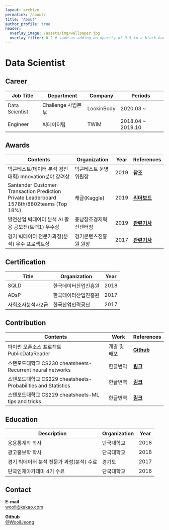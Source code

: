 ```yaml
---
layout: archive
permalink: /about/
title: "About"
author_profile: true
header:
  overlay_image: /assets/img/wallpaper.jpg
  overlay_filter: 0.2 # same as adding an opacity of 0.5 to a black background
---
```


# Data Scientist

## Career

| Job Title      | Department       | Company     | Periods           |
| -------------- | ---------------- | ----------- | ----------------- |
| Data Scientist | Challenge 사업본부 | LookinBody  | 2020.03 ~         |
| Engineer       | 빅데이터팀          | TWIM        | 2018.04 ~ 2019.10 |


## Awards

| Contents   | Organization   | Year   | References |
| ------------------- | -------------- | ------ | ------ |
| 빅콘테스트(데이터 분석 경진대회) Innovation분야 장려상 | 빅콘테스트 운영위원장 | 2019 | [**참조**](https://www.bigcontest.or.kr/) |
| Santander Customer Transaction Prediction <br> Private Leaderboard 1578th/8802teams (Top 18%) | 캐글(Kaggle) | 2019 | [**리더보드**](https://www.kaggle.com/c/santander-customer-transaction-prediction/leaderboard) |
| 발전산업 빅데이터 분석 AI 활용 공모전(트랙1) 우수상  | 충남창조경제혁신센터장 | 2019 | [**관련기사**](https://www.mk.co.kr/news/view/business/2019/03/156522/) |
| 경기 빅데이터 전문가과정(분석) 우수 프로젝트상  | 경기콘텐츠진흥원 원장 | 2017 | [**관련기사**](http://www.enewstoday.co.kr/news/articleView.html?idxno=1102589) |


## Certification

| Title            | Organization       | Year |
| ---------------- | ------------------ | ---- |
| SQLD             | 한국데이터산업진흥원     | 2018 |
| ADsP             | 한국데이터산업진흥원     | 2017 |
| 사회조사분석사2급    | 한국산업인력공단        | 2017 |


## Contribution

| Contents   | Work | References     |
| ---------- | ---------- | ---------- |
| 파이썬 오픈소스 프로젝트 PublicDataReader | 개발 및 배포 | [**Github**](https://github.com/WooilJeong/PublicDataReader) |
| 스탠포드대학교 CS230 cheatsheets-Recurrent neural networks		 | 한글번역 | [**링크**](https://stanford.edu/~shervine/l/ko/teaching/cs-230/cheatsheet-recurrent-neural-networks) |
| 스탠포드대학교 CS229 cheatsheets-Probabilities and Statistics	 | 한글번역 | [**링크**](https://stanford.edu/~shervine/l/ko/teaching/cs-229/refresher-probabilities-statistics) |
| 스탠포드대학교 CS229 cheatsheets-ML tips and tricks		 | 한글번역 | [**링크**](https://stanford.edu/~shervine/l/ko/teaching/cs-229/cheatsheet-machine-learning-tips-and-tricks) |


## Education

| Description | Organization | Year |
| ----------- | ------------ |----- |
| 응용통계학 학사 | 단국대학교 | 2018 |
| 광고홍보학 학사 | 단국대학교 | 2018 |
| 경기 빅데이터 분석 전문가 과정(분석) 수료 | 경기도 | 2017 |
| 단국인재아카데미 4기 수료 | 단국대학교 | 2016 |


## Contact

**E-mail**    
wooil@kakao.com

**Github**    
[@WooilJeong](http://www.github.com/wooiljeong)
